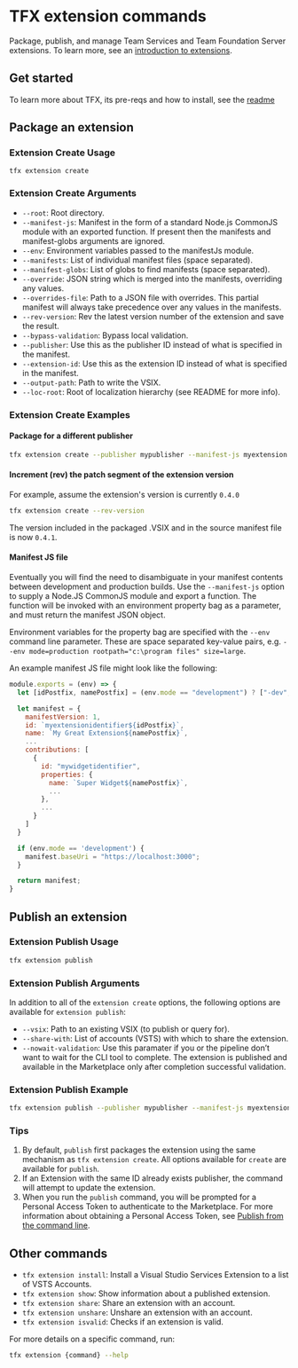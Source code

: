 # TFX extension commands

Package, publish, and manage Team Services and Team Foundation Server extensions. To learn more, see an [introduction to extensions](https://docs.microsoft.com/azure/devops/extend/overview?view=vsts).

## Get started

To learn more about TFX, its pre-reqs and how to install, see the [readme](../README.md)

## Package an extension

### Extension Create Usage

`tfx extension create`

### Extension Create Arguments

* `--root`: Root directory.
* `--manifest-js`: Manifest in the form of a standard Node.js CommonJS module with an exported function. If present then the manifests and manifest-globs arguments are ignored.
* `--env`: Environment variables passed to the manifestJs module.
* `--manifests`: List of individual manifest files (space separated).
* `--manifest-globs`: List of globs to find manifests (space separated).
* `--override`: JSON string which is merged into the manifests, overriding any values.
* `--overrides-file`: Path to a JSON file with overrides. This partial manifest will always take precedence over any values in the manifests.
* `--rev-version`: Rev the latest version number of the extension and save the result.
* `--bypass-validation`: Bypass local validation.
* `--publisher`: Use this as the publisher ID instead of what is specified in the manifest.
* `--extension-id`: Use this as the extension ID instead of what is specified in the manifest.
* `--output-path`: Path to write the VSIX.
* `--loc-root`: Root of localization hierarchy (see README for more info).

### Extension Create Examples

#### Package for a different publisher

```bash
tfx extension create --publisher mypublisher --manifest-js myextension.config.js --env mode=production
```

#### Increment (rev) the patch segment of the extension version

For example, assume the extension's version is currently `0.4.0`

```bash
tfx extension create --rev-version
```

The version included in the packaged .VSIX and in the source manifest file is now `0.4.1`.

#### Manifest JS file

Eventually you will find the need to disambiguate in your manifest contents between development and production builds. Use the `--manifest-js` option to supply a Node.JS CommonJS module and export a function. The function will be invoked with an environment property bag as a parameter, and must return the manifest JSON object.

Environment variables for the property bag are specified with the `--env` command line parameter. These are space separated key-value pairs, e.g. `--env mode=production rootpath="c:\program files" size=large`.

An example manifest JS file might look like the following:

```js
module.exports = (env) => {
  let [idPostfix, namePostfix] = (env.mode == "development") ? ["-dev", " [DEV]"] : ["", ""];

  let manifest = {
    manifestVersion: 1,
    id: `myextensionidentifier${idPostfix}`,
    name: `My Great Extension${namePostfix}`,
    ...
    contributions: [
      {
        id: "mywidgetidentifier",
        properties: {
          name: `Super Widget${namePostfix}`,
          ...
        },
        ...
      }
    ]
  }

  if (env.mode == 'development') {
    manifest.baseUri = "https://localhost:3000";
  }

  return manifest;
}
```

## Publish an extension

### Extension Publish Usage

```bash
tfx extension publish
```

### Extension Publish Arguments

In addition to all of the `extension create` options, the following options are available for `extension publish`:

* `--vsix`: Path to an existing VSIX (to publish or query for).
* `--share-with`: List of accounts (VSTS) with which to share the extension.
* `--nowait-validation`: Use this paramater if you or the pipeline don’t want to wait for the CLI tool to complete. The extension is published and available in the Marketplace only after completion successful validation.

### Extension Publish Example

```bash
tfx extension publish --publisher mypublisher --manifest-js myextension.config.js --env mode=development --share-with myaccount
```

### Tips

1. By default, `publish` first packages the extension using the same mechanism as `tfx extension create`. All options available for `create` are available for `publish`.
2. If an Extension with the same ID already exists publisher, the command will attempt to update the extension.
3. When you run the `publish` command, you will be prompted for a Personal Access Token to authenticate to the Marketplace. For more information about obtaining a Personal Access Token, see [Publish from the command line](https://docs.microsoft.com/azure/devops/extend/publish/command-line?view=vsts).

## Other commands

* `tfx extension install`: Install a Visual Studio Services Extension to a list of VSTS Accounts.
* `tfx extension show`: Show information about a published extension.
* `tfx extension share`: Share an extension with an account.
* `tfx extension unshare`: Unshare an extension with an account.
* `tfx extension isvalid`: Checks if an extension is valid.

For more details on a specific command, run:

```bash
tfx extension {command} --help
```
